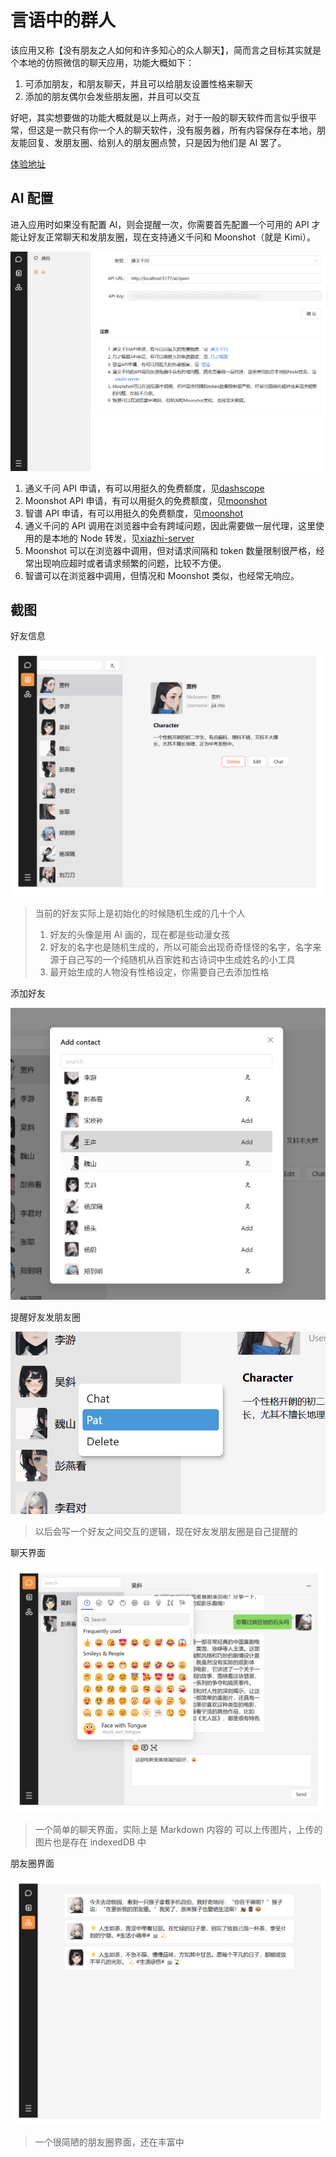 # 言语中的群人

该应用又称【没有朋友之人如何和许多知心的众人聊天】，简而言之目标其实就是个本地的仿照微信的聊天应用，功能大概如下：

1. 可添加朋友，和朋友聊天，并且可以给朋友设置性格来聊天
2. 添加的朋友偶尔会发些朋友圈，并且可以交互

好吧，其实想要做的功能大概就是以上两点，对于一般的聊天软件而言似乎很平常，但这是一款只有你一个人的聊天软件，没有服务器，所有内容保存在本地，朋友能回复、发朋友圈、给别人的朋友圈点赞，只是因为他们是 AI 罢了。

[体验地址](https://jingdezhe.github.io/ourchat/)

## AI 配置

进入应用时如果没有配置 AI，则会提醒一次，你需要首先配置一个可用的 API 才能让好友正常聊天和发朋友圈，现在支持通义千问和 Moonshot（就是 Kimi）。

![alt text](assets/image-5.png)

1. 通义千问 API 申请，有可以用挺久的免费额度，见[dashscope](https://help.aliyun.com/zh/dashscope/developer-reference/api-details)
2. Moonshot API 申请，有可以用挺久的免费额度，见[moonshot](https://platform.moonshot.cn/docs/intro)
3. 智谱 API 申请，有可以用挺久的免费额度，见[moonshot](https://maas.aminer.cn/dev/api#sdk_install)
4. 通义千问的 API 调用在浏览器中会有跨域问题，因此需要做一层代理，这里使用的是本地的 Node 转发，见[xiazhi-server](https://github.com/JingDeZhe/xiazhi-server)
5. Moonshot 可以在浏览器中调用，但对请求间隔和 token 数量限制很严格，经常出现响应超时或者请求频繁的问题，比较不方便。
6. 智谱可以在浏览器中调用，但情况和 Moonshot 类似，也经常无响应。

## 截图

好友信息

![alt text](assets/image.png)

> 当前的好友实际上是初始化的时候随机生成的几十个人
>
> 1. 好友的头像是用 AI 画的，现在都是些动漫女孩
> 2. 好友的名字也是随机生成的，所以可能会出现奇奇怪怪的名字，名字来源于自己写的一个纯随机从百家姓和古诗词中生成姓名的小工具
> 3. 最开始生成的人物没有性格设定，你需要自己去添加性格

添加好友

![alt text](assets/image-1.png)

提醒好友发朋友圈

![alt text](assets/image-2.png)

> 以后会写一个好友之间交互的逻辑，现在好友发朋友圈是自己提醒的

聊天界面

![alt text](assets/image-3.png)

> 一个简单的聊天界面，实际上是 Markdown 内容的
> 可以上传图片，上传的图片也是存在 indexedDB 中

朋友圈界面

![alt text](assets/image-4.png)

> 一个很简陋的朋友圈界面，还在丰富中
